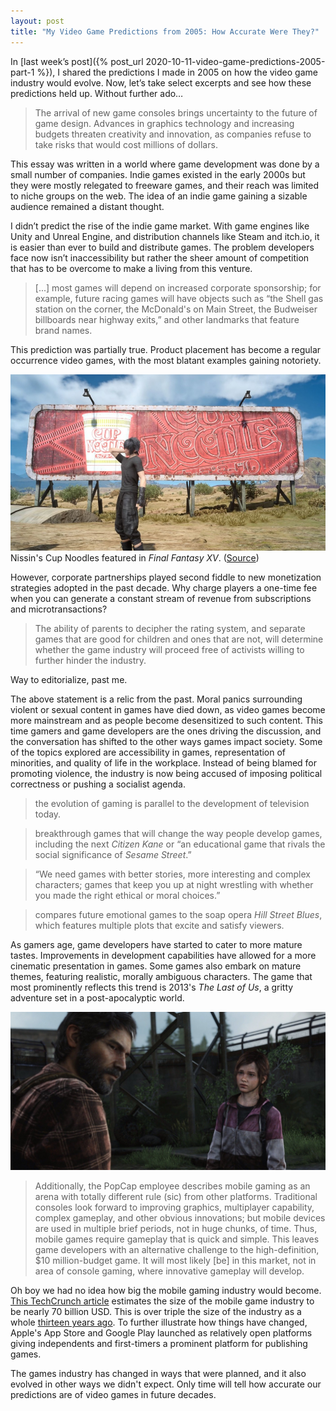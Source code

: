 ```yaml
---
layout: post
title: "My Video Game Predictions from 2005: How Accurate Were They?"
---
```


In [last week’s post]({% post_url 2020-10-11-video-game-predictions-2005-part-1 %}), I shared the predictions I made in 2005 on how the video game industry would evolve. Now, let’s take select excerpts and see how these predictions held up. Without further ado…

> The arrival of new game consoles brings uncertainty to the future of game design. Advances in graphics technology and increasing budgets threaten creativity and innovation, as companies refuse to take risks that would cost millions of dollars.

This essay was written in a world where game development was done by a small number of companies. Indie games existed in the early 2000s but they were mostly relegated to freeware games, and their reach was limited to niche groups on the web. The idea of an indie game gaining a sizable audience remained a distant thought.

I didn’t predict the rise of the indie game market. With game engines like Unity and Unreal Engine, and distribution channels like Steam and itch.io, it is easier than ever to build and distribute games. The problem developers face now isn’t inaccessibility but rather the sheer amount of competition that has to be overcome to make a living from this venture.

> [...] most games will depend on increased corporate sponsorship; for example, future racing games will have objects such as “the Shell gas station on the corner, the McDonald's on Main Street, the Budweiser billboards near highway exits,” and other landmarks that feature brand names.

This prediction was partially true. Product placement has become a regular occurrence video games, with the most blatant examples gaining notoriety.

![image](/assets/img/post_28/dims-from-engaget.jpg)
Nissin's Cup Noodles featured in _Final Fantasy XV_. ([Source](https://www.engadget.com/2017-01-18-final-fantasy-xv-tricked-me-into-buying-cup-noodles.html))

However, corporate partnerships played second fiddle to new monetization strategies adopted in the past decade. Why charge players a one-time fee when you can generate a constant stream of revenue from subscriptions and microtransactions?

> The ability of parents to decipher the rating system, and separate games that are good for children and ones that are not, will determine whether the game industry will proceed free of activists willing to further hinder the industry.

Way to editorialize, past me.

The above statement is a relic from the past. Moral panics surrounding violent or sexual content in games have died down, as video games become more mainstream and as people become desensitized to such content. This time gamers and game developers are the ones driving the discussion, and the conversation has shifted to the other ways games impact society. Some of the topics explored are accessibility in games, representation of minorities, and quality of life in the workplace. Instead of being blamed for promoting violence, the industry is now being accused of imposing political correctness or pushing a socialist agenda.

> the evolution of gaming is parallel to the development of television today.

> breakthrough games that will change the way people develop games, including the next _Citizen Kane_ or “an educational game that rivals the social significance of _Sesame Street_.”

> “We need games with better stories, more interesting and complex characters; games that keep you up at night wrestling with whether you made the right ethical or moral choices.”

> compares future emotional games to the soap opera _Hill Street Blues_, which features multiple plots that excite and satisfy viewers.

As gamers age, game developers have started to cater to more mature tastes. Improvements in development capabilities have allowed for a more cinematic presentation in games. Some games also embark on mature themes, featuring realistic, morally ambiguous characters. The game that most prominently reflects this trend is 2013's _The Last of Us_, a gritty adventure set in a post-apocalyptic world.

![image](/assets/img/post_28/screenshot2.jpg)

> Additionally, the PopCap employee describes mobile gaming as an arena with totally different rule (sic) from other platforms. Traditional consoles look forward to improving graphics, multiplayer capability, complex gameplay, and other obvious innovations; but mobile devices are used in multiple brief periods, not in huge chunks, of time. Thus, mobile games require gameplay that is quick and simple. This leaves game developers with an alternative challenge to the high-definition, $10 million-budget game. It will most likely [be] in this market, not in area of console gaming, where innovative gameplay will develop.

Oh boy we had no idea how big the mobile gaming industry would become. [This TechCrunch article](https://techcrunch.com/2019/08/22/mobile-gaming-mints-money/) estimates the size of the mobile game industry to be nearly 70 billion USD. This is over triple the size of the industry as a whole [thirteen years ago](https://arstechnica.com/gaming/2008/01/growth-of-gaming-in-2007-far-outpaces-movies-music/). To further illustrate how things have changed, Apple's App Store and Google Play launched as relatively open platforms giving independents and first-timers a prominent platform for publishing games.

The games industry has changed in ways that were planned, and it also evolved in other ways we didn't expect. Only time will tell how accurate our predictions are of video games in future decades.
